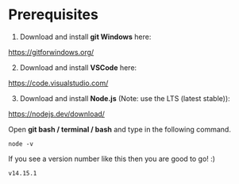 # Prerequisites

1. Download and install **git Windows** here:

https://gitforwindows.org/

2. Download and install **VSCode** here:

https://code.visualstudio.com/

3. Download and install **Node.js** (Note: use the LTS (latest stable)):

https://nodejs.dev/download/

Open **git bash / terminal / bash** and type in the following command.
```
node -v
```
If you see a version number like this then you are good to go! :)
```
v14.15.1
```